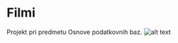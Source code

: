# Filmi
Projekt pri predmetu Osnove podatkovnih baz.
![alt text](https://github.com/anamkravanja/Filmi/blob/master/Diagram.jpg)
